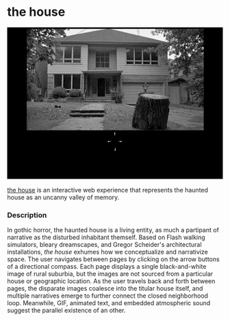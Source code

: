 # the house
![demo](https://github.com/togekisse/iml300/blob/master/project-1/assets-1/project-1.gif)

[the house](https://togekisse.github.io/iml300/project-1/index.html) is an interactive web experience that represents the haunted house as an uncanny valley of memory.

### Description

In gothic horror, the haunted house is a living entity, as much a partipant of narrative as the disturbed inhabitant themself. Based on Flash walking simulators, bleary dreamscapes, and Gregor Scheider's architectural installations, <i>the house</i> exhumes how we conceptualize and narrativize space. The user navigates between pages by clicking on the arrow buttons of a directional compass. Each page displays a single black-and-white image of rural suburbia, but the images are not sourced from a particular house or geographic location. As the user travels back and forth between pages, the disparate images coalesce into the titular house itself, and multiple narratives emerge to further connect the closed neighborhood loop. Meanwhile, GIF, animated text, and embedded atmospheric sound suggest the parallel existence of an other.